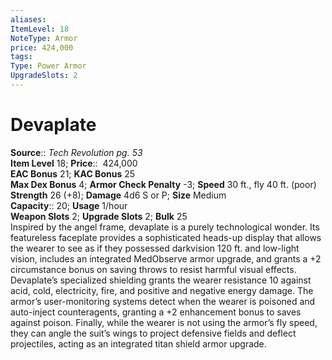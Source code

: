 ```yaml
---
aliases: 
ItemLevel: 18
NoteType: Armor
price: 424,000
tags: 
Type: Power Armor
UpgradeSlots: 2
---
```


# Devaplate

**Source**:: _Tech Revolution pg. 53_  
**Item Level** 18;
**Price**::  424,000  
**EAC Bonus** 21; **KAC Bonus** 25  
**Max Dex Bonus** 4; **Armor Check Penalty** -3; **Speed** 30 ft., fly 40 ft. (poor)  
**Strength** 26 (+8); **Damage** 4d6 S or P; **Size** Medium  
**Capacity**:: 20; **Usage** 1/hour  
**Weapon Slots** 2; **Upgrade Slots** 2; **Bulk** 25  
Inspired by the angel frame, devaplate is a purely technological wonder. Its featureless faceplate provides a sophisticated heads-up display that allows the wearer to see as if they possessed darkvision 120 ft. and low-light vision, includes an integrated MedObserve armor upgrade, and grants a +2 circumstance bonus on saving throws to resist harmful visual effects. Devaplate’s specialized shielding grants the wearer resistance 10 against acid, cold, electricity, fire, and positive and negative energy damage. The armor’s user-monitoring systems detect when the wearer is poisoned and auto-inject counteragents, granting a +2 enhancement bonus to saves against poison. Finally, while the wearer is not using the armor’s fly speed, they can angle the suit’s wings to project defensive fields and deflect projectiles, acting as an integrated titan shield armor upgrade.
